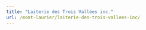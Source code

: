 ```yaml
---
title: "Laiterie des Trois Vallées inc."
url: /mont-laurier/laiterie-des-trois-vallees-inc/
---
```

